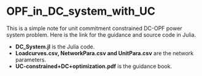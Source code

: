 # OPF_in_DC_system_with_UC
This is a simple note for unit commitment constrained DC-OPF power system problem. Here is the link for the guidance and source code in Julia.  
- **DC_System.jl** is the Julia code.  
- **Loadcurves.csv, NetworkPara.csv and UnitPara.csv** are the network parameters.  
- **UC-constrained+DC+optimization.pdf** is the guidance book.
